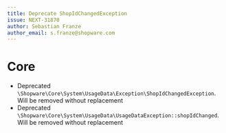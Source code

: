 ```yaml
---
title: Deprecate ShopIdChangedException
issue: NEXT-31870
author: Sebastian Franze
author_email: s.franze@shopware.com
---
```

# Core
* Deprecated `\Shopware\Core\System\UsageData\Exception\ShopIdChangedException`. Will be removed without replacement
* Deprecated `\Shopware\Core\System\UsageData\UsageDataException::shopIdChanged`. Will be removed without replacement 
```
